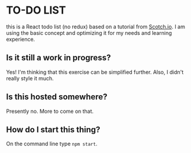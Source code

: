 # TO-DO LIST

this is a React todo list (no redux) based on a tutorial from [Scotch.io](https://scotch.io/tutorials/create-a-simple-to-do-app-with-react). I am using the basic concept and optimizing it for my needs and learning experience.

## Is it still a work in progress?

Yes!  I'm thinking that this exercise can be simplified further.  Also, I didn't really style it much.

## Is this hosted somewhere?

Presently no.  More to come on that.

## How do I start this thing?

On the command line type `npm start`.

